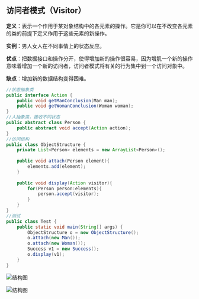 ## 访问者模式（Visitor）

**定义**：表示一个作用于某对象结构中的各元素的操作。它是你可以在不改变各元素的类的前提下定义作用于这些元素的新操作。

**实例**：男人女人在不同事情上的状态反应。

**优点**：把数据接口和操作分开，使得增加新的操作很容易，因为增肌一个新的操作意味着增加一个新的访问者，访问者模式将有关的行为集中到一个访问对象中。

**缺点**：增加新的数据结构变得困难。

```java
//状态抽象类
public interface Action {
	public void getManConclusion(Man man);
	public void getWomanConclusion(Woman woman);
}
//人抽象类，接收不同状态
public abstract class Person {
	public abstract void accept(Action action);
}
//访问结构
public class ObjectStructure {
	private List<Person> elements = new ArrayList<Person>();
	
	public void attach(Person element){
		elements.add(element);
	}
	
	public void display(Action visitor){
		for(Person person:elements){
			person.accept(visitor);
		}
	}
}
//测试
public class Test {
	public static void main(String[] args) {
		ObjectStructure o = new ObjectStructure();
		o.attach(new Man());
		o.attach(new Woman());
		Success v1 = new Success();
		o.display(v1);
	}
}
```

![结构图](https://github.com/xuxh0622/learn-designpattern/blob/master/image/zvisitor.png)

![结构图](https://github.com/xuxh0622/learn-designpattern/blob/master/image/zbasevisitor.png)